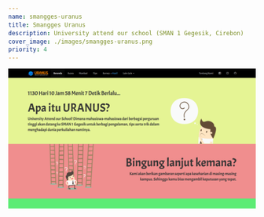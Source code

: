```yaml
---
name: smangges-uranus
title: Smangges Uranus
description: University attend our school (SMAN 1 Gegesik, Cirebon)
cover_image: ./images/smangges-uranus.png
priority: 4
---
```


![Smangges Uranus](./images/smangges-uranus.png)
